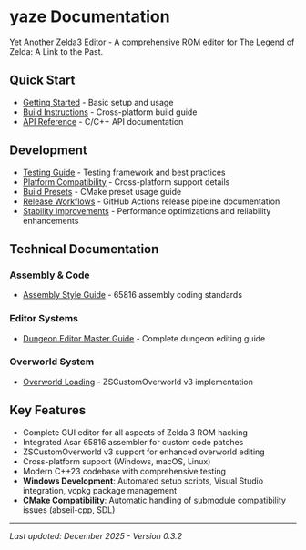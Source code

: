 # yaze Documentation

Yet Another Zelda3 Editor - A comprehensive ROM editor for The Legend of Zelda: A Link to the Past.

## Quick Start

- [Getting Started](01-getting-started.md) - Basic setup and usage
- [Build Instructions](02-build-instructions.md) - Cross-platform build guide
- [API Reference](04-api-reference.md) - C/C++ API documentation

## Development

- [Testing Guide](A1-testing-guide.md) - Testing framework and best practices
- [Platform Compatibility](B2-platform-compatibility.md) - Cross-platform support details
- [Build Presets](B3-build-presets.md) - CMake preset usage guide
- [Release Workflows](B4-release-workflows.md) - GitHub Actions release pipeline documentation
- [Stability Improvements](B5-stability-improvements.md) - Performance optimizations and reliability enhancements

## Technical Documentation

### Assembly & Code
- [Assembly Style Guide](E1-asm-style-guide.md) - 65816 assembly coding standards

### Editor Systems
- [Dungeon Editor Master Guide](dungeon_editor_master_guide.md) - Complete dungeon editing guide

### Overworld System
- [Overworld Loading](F1-overworld-loading.md) - ZSCustomOverworld v3 implementation

## Key Features

- Complete GUI editor for all aspects of Zelda 3 ROM hacking
- Integrated Asar 65816 assembler for custom code patches
- ZSCustomOverworld v3 support for enhanced overworld editing
- Cross-platform support (Windows, macOS, Linux)
- Modern C++23 codebase with comprehensive testing
- **Windows Development**: Automated setup scripts, Visual Studio integration, vcpkg package management
- **CMake Compatibility**: Automatic handling of submodule compatibility issues (abseil-cpp, SDL)

---

*Last updated: December 2025 - Version 0.3.2*
